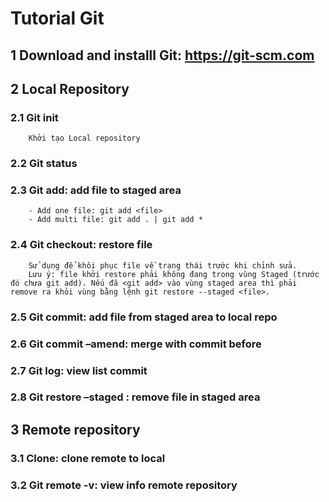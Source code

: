 # Tutorial Git
## 1	Download and installl Git: https://git-scm.com
## 2	Local Repository
### 2.1	Git init
        Khởi tạo Local repository
### 2.2	Git status
### 2.3	Git add: add file to staged area
        - Add one file: git add <file>
        - Add multi file: git add . | git add *
### 2.4	Git checkout: restore file
        Sử dụng để khôi phục file về trạng thái trước khi chỉnh sửa.
        Lưu ý: file khởi restore phải không đang trong vùng Staged (trước đó chưa git add). Nếu đã <git add> vào vùng staged area thì phải remove ra khỏi vùng bằng lệnh git restore --staged <file>.
### 2.5	Git commit: add file from staged area to local repo
### 2.6	Git commit –amend: merge with commit before
### 2.7	Git log: view list commit
### 2.8	Git restore –staged <file>: remove file in staged area
## 3    Remote repository
### 3.1 Clone: clone remote to local
### 3.2 Git remote -v: view info remote repository

